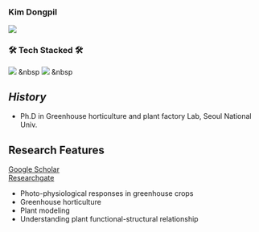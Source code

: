 <h3 align="left"> Kim Dongpil
</br>
<p align="left">
<img src ="https://img.shields.io/badge/Profile-Kim Dongpilblog-pink"/>

<h3 align="left"><b>🛠 Tech Stacked 🛠</b></h3>

<img src="https://img.shields.io/badge/Python-3776AB?style=flat-square&logo=Python&logoColor=white"/></a> &nbsp
<img src="https://img.shields.io/badge/Pytorch-EE4C2C?style=flat-square&logo=Pytorch&logoColor=black"/></a> &nbsp 

</p>

## _History_

- Ph.D in Greenhouse horticulture and plant factory Lab, Seoul National Univ. 


## Research Features

[Google Scholar](https://scholar.google.com/citations?user=EcWCxzsAAAAJ&hl=en&oi=ao)<br>
[Researchgate](https://www.researchgate.net/profile/Dongpil-Kim)<br>

- Photo-physiological responses in greenhouse crops
- Greenhouse horticulture
- Plant modeling
- Understanding plant functional-structural relationship

